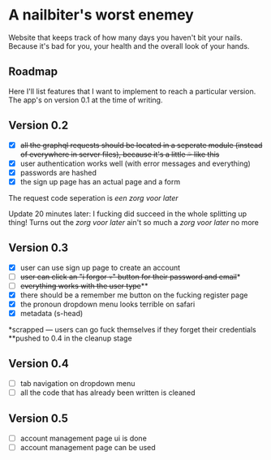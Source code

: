 # A nailbiter's worst enemey

Website that keeps track of how many days you haven't bit your nails. Because it's bad for you, your health and the overall look of your hands.

## Roadmap

Here I'll list features that I want to implement to reach a particular version. The app's on version 0.1 at the time of writing.

## Version 0.2

-   [x] ~~all the graphql requests should be located in a seperate module (instead of everywhere in server files), because it's a little 💦 like this~~
-   [x] user authentication works well (with error messages and everything)
-   [x] passwords are hashed
-   [x] the sign up page has an actual page and a form

The request code seperation is _een zorg voor later_

Update 20 minutes later: I fucking did succeed in the whole splitting up thing! Turns out the _zorg voor later_ ain't so much a _zorg voor later_ no more

## Version 0.3

-   [x] user can use sign up page to create an account
-   [ ] ~~user can click an "i forgor 💀" button for their password and email~~\*
-   [ ] ~~everything works with the user type~~\*\*
-   [x] there should be a remember me button on the fucking register page
-   [x] the pronoun dropdown menu looks terrible on safari
-   [x] metadata (s-head)

\*scrapped — users can go fuck themselves if they forget their credentials
\*\*pushed to 0.4 in the cleanup stage

## Version 0.4

-   [ ] tab navigation on dropdown menu
-   [ ] all the code that has already been written is cleaned

## Version 0.5

-   [ ] account management page ui is done
-   [ ] account management page can be used
